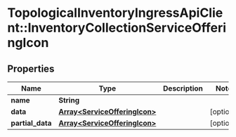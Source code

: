 # TopologicalInventoryIngressApiClient::InventoryCollectionServiceOfferingIcon

## Properties
Name | Type | Description | Notes
------------ | ------------- | ------------- | -------------
**name** | **String** |  | 
**data** | [**Array&lt;ServiceOfferingIcon&gt;**](ServiceOfferingIcon.md) |  | [optional] 
**partial_data** | [**Array&lt;ServiceOfferingIcon&gt;**](ServiceOfferingIcon.md) |  | [optional] 


